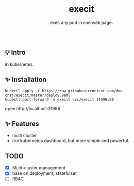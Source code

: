 <h1 align="center">execit</h1>
<p align="center">exec any pod in one web page.</p>
<br><br>

## 💡 Intro

in kubernetes.

## ✨  Installation

```shell
kubectl apply -f https://raw.githubusercontent.com/duc-cnzj/execit/master/deploy.yaml
kubectl port-forward -n execit svc/execit 31996:80
```

open http://localhost:31996

## ✨  Features

* multi cluster
* like kubernetes dashboard, but more simple and powerful.

## TODO

- [x] Multi-cluster management
- [x] base on deployment, statefulset
- [ ] RBAC
